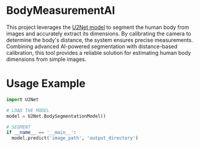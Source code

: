 # BodyMeasurementAI
This project leverages the <a href='https://github.com/LeCongThuong/U2Net'>U2Net model</a> to segment the human body from images and accurately extract its dimensions. 
By calibrating the camera to determine the body's distance, the system ensures precise measurements. 
Combining advanced AI-powered segmentation with distance-based calibration, this tool provides a reliable solution for estimating human body dimensions from simple images.

# Usage Example
```py
import U2Net

# LOAD THE MODEL
model = U2Net.BodySegmentationModel()

# SEGMENT
if __name__ == '__main__':
  model.predict('image_path', 'output_directory')

```
